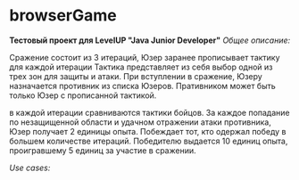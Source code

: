 # browserGame
**Тестовый проект для LevelUP "Java Junior Developer"**
*Общее описание:*

Сражение состоит из 3 итераций, 
Юзер заранее прописывает тактику для каждой итерации
Тактика представляет из себя выбор одной из трех зон для защиты и атаки.
При вступлении в сражение, Юзеру  назначается противник из списка Юзеров.
Пративником может быть только Юзер с  прописанной тактикой. 

в каждой итерации сравниваются тактики бойцов. 
За каждое попадание по незащищенной области и удачном отражении атаки противника, Юзер получает 2 единицы опыта.
Побеждает тот, кто одержал победу в большем количестве итераций.
Победителю выдается 10 единиц опыта, проигравшему 5 единиц за участие в сражении.   


*Use cases:*
